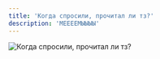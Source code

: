 ```yaml
---
title: 'Когда спросили, прочитал ли тз?'
description: 'МЕЕЕЕМЫЫЫЫ'
---
```


![Когда спросили, прочитал ли тз?](@assets/memes/when_read_tz.png)
